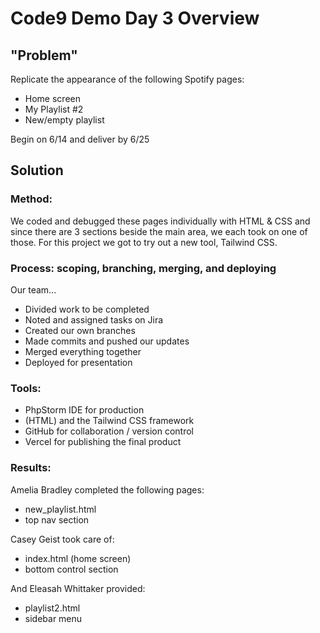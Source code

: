 # Code9 Demo Day 3 Overview

## "Problem"
Replicate the appearance of the following Spotify pages:
  
- Home screen
- My Playlist #2
- New/empty playlist
  
Begin on 6/14 and deliver by 6/25

## Solution
### Method:
We coded and debugged these pages individually with HTML & CSS and since there are 3 sections beside the main area, we each took on one of those.  For this project we got to try out a new tool, Tailwind CSS.

### Process: scoping, branching, merging, and deploying
Our team...

- Divided work to be completed
- Noted and assigned tasks on Jira
- Created our own branches
- Made commits and pushed our updates
- Merged everything together
- Deployed for presentation

### Tools:
- PhpStorm IDE for production
- (HTML) and the Tailwind CSS framework
- GitHub for collaboration / version control
- Vercel for publishing the final product

### Results:

Amelia Bradley completed the following pages:

- new_playlist.html
- top nav section

Casey Geist took care of:

- index.html (home screen)
- bottom control section

And Eleasah Whittaker provided:

- playlist2.html
- sidebar menu

